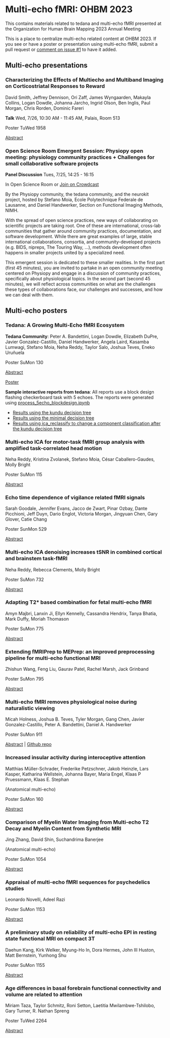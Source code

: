 # Multi-echo fMRI: OHBM 2023

This contains materials related to tedana and multi-echo fMRI presented at the Organization for Human Brain Mapping 2023 Annual Meeting

 This is a place to centralize multi-echo related content at OHBM 2023. If you see or have a poster or presentation using multi-echo fMRI, submit a pull request or [comment on issue #1](https://github.com/ME-ICA/ohbm-2023-multiecho/issues/1) to have it added.

## Multi-echo presentations

### Characterizing the Effects of Multiecho and Multiband Imaging on Corticostriatal Responses to Reward

David Smith, Jeffrey Dennison, Ori Zaff, James Wyngaarden, Makayla Collins, Logan Dowdle, Johanna Jarcho, Ingrid Olson, Ben Inglis, Paul Morgan, Chris Rorden, Dominic Fareri 

**Talk** Wed, 7/26, 10:30 AM - 11:45 AM, Palais, Room 513

Poster TuWed 1958

[Abstract](https://ww6.aievolution.com/hbm2301/index.cfm?do=abs.viewAbs&abs=2966)

### Open Science Room Emergent Session: Physiopy open meeting: physiology community practices + Challenges for small collaborative software projects

**Panel Discussion** Tues, 7/25, 14:25 - 16:15

In Open Science Room or [Join on Crowdcast](https://www.crowdcast.io/e/osr-2023-emergent-5)

By the Physiopy community, the tedana community, and the neurokit project, hosted by Stefano Moia, Ecole Polytechnique Federale de Lausanne, and Daniel Handwerker, Section on Functional Imaging Methods, NIMH.

With the spread of open science practices, new ways of collaborating on scientific projects are taking root. One of these are international, cross-lab communities that gather around community practices, documentation, and software development.
While there are great examples of large, stable international collaborations, consortia, and community-developed projects (e.g. BIDS, nipreps, The Touring Way, ...), methods development often happens in smaller projects united by a specialized need.

This emergent session is dedicated to these smaller realities.
In the first part (first 45 minutes), you are invited to partake in an open community meeting centered on Physiopy and engage in a discussion of community practices, specifically about physiological topics. In the second part (second 45 minutes), we will reflect across communities on what are the challenges these types of collaborations face, our challenges and successes, and how we can deal with them.

## Multi-echo posters

### Tedana: A Growing Multi-Echo fMRI Ecosystem

**Tedana Community**: Peter A. Bandettini, Logan Dowdle, Elizabeth DuPre, Javier Gonzalez-Castillo, Daniel Handwerker, Angela Laird, Kasamba Lumwagi, Stefano Moia, Neha Reddy, Taylor Salo, Joshua Teves, Eneko Uruñuela

Poster SuMon 130

[Abstract](https://ww6.aievolution.com/hbm2301/index.cfm?do=abs.viewAbs&abs=2339)

[Poster](./tedana/tedana_poster_OHBM2023.pdf)

<!--- [Poster]() | [Poster pdf](./tedana_poster_OHBM2023.pdf) --->

**Sample interactive reports from tedana**: All reports use a block design flashing checkerboard task with 5 echoes.
The reports were generated using [process_5echo_blockdesign.ipynb](process_5echo_blockdesign.ipynb)

- [Results using the kundu decision tree](https://me-ica.github.io/ohbm-2023-multiecho/tedana/tedana_results_kundu_five-echo/tedana_report.html)
- [Results using the minimal decision tree](https://me-ica.github.io/ohbm-2023-multiecho/tedana/tedana_results_minimal_five-echo/tedana_report.html)
- [Results using ica_reclassify to change a component classification after the kundu decision tree](https://me-ica.github.io/ohbm-2023-multiecho/tedana/ica_reclassify_five-echo/tedana_report.html)

### Multi-echo ICA for motor-task fMRI group analysis with amplified task-correlated head motion

Neha Reddy, Kristina Zvolanek, Stefano Moia, César Caballero-Gaudes, Molly Bright

Poster SuMon 115

[Abstract](https://ww6.aievolution.com/hbm2301/index.cfm?do=abs.viewAbs&abs=1025)

### Echo time dependence of vigilance related fMRI signals

Sarah Goodale, Jennifer Evans, Jacco de Zwart, Pinar Ozbay, Dante Picchioni, Jeff Duyn, Dario Englot, Victoria Morgan, Jingyuan Chen, Gary Glover, Catie Chang

Poster SunMon 529

[Abstract](https://ww6.aievolution.com/hbm2301/index.cfm?do=abs.viewAbs&abs=1218)

### Multi-echo ICA denoising increases tSNR in combined cortical and brainstem task-fMRI

Neha Reddy, Rebecca Clements, Molly Bright

Poster SuMon 732

[Abstract](https://ww6.aievolution.com/hbm2301/index.cfm?do=abs.viewAbs&abs=2873)

### Adapting T2* based combination for fetal multi-echo fMRI

Amyn Majbri, Lanxin Ji, Ellyn Kennelly, Cassandra Hendrix, Tanya Bhatia, Mark Duffy, Moriah Thomason

Poster SuMon 775

[Abstract](https://ww6.aievolution.com/hbm2301/index.cfm?do=abs.viewAbs&abs=4187)

### Extending fMRIPrep to MEPrep: an improved preprocessing pipeline for multi-echo functional MRI

Zhishun Wang, Feng Liu, Gaurav Patel, Rachel Marsh, Jack Grinband

Poster SuMon 795

[Abstract](https://ww6.aievolution.com/hbm2301/index.cfm?do=abs.viewAbs&abs=4122)

### Multi-echo fMRI removes physiological noise during naturalistic viewing

Micah Holness, Joshua B. Teves, Tyler Morgan, Gang Chen, Javier Gonzalez-Castillo, Peter A. Bandettini, Daniel A. Handwerker

Poster SuMon 911

[Abstract](https://ww6.aievolution.com/hbm2301/index.cfm?do=abs.viewAbs&abs=2426) | [Github repo](https://github.com/nimh-sfim/ComplexMultiEcho1)

### Increased insular activity during interoceptive attention

Matthias Müller-Schrader, Frederike Petzschner, Jakob Heinzle, Lars Kasper, Katharina Wellstein, Johanna Bayer, Maria Engel, Klaas P Pruessmann, Klaas E. Stephan

(Anatomical multi-echo)

Poster SuMon 160

[Abstract](https://ww6.aievolution.com/hbm2301/index.cfm?do=abs.viewAbs&abs=3926)

### Comparison of Myelin Water Imaging from Multi-echo T2 Decay and Myelin Content from Synthetic MRI

Jing Zhang, David Shin, Suchandrima Banerjee

(Anatomical multi-echo)

Poster SuMon 1054

[Abstract](https://ww6.aievolution.com/hbm2301/index.cfm?do=abs.viewAbs&abs=1063)

### Appraisal of multi-echo fMRI sequences for psychedelics studies

Leonardo Novelli, Adeel Razi

Poster SuMon 1153

[Abstract](https://ww6.aievolution.com/hbm2301/index.cfm?do=abs.viewAbs&abs=3049)

### A preliminary study on reliability of multi-echo EPI in resting state functional MRI on compact 3T

Daehun Kang, Kirk Welker, Myung-Ho In, Dora Hermes, John III Huston, Matt Bernstein, Yunhong Shu

Poster SuMon 1155

[Abstract](https://ww6.aievolution.com/hbm2301/index.cfm?do=abs.viewAbs&abs=3081)

### Age differences in basal forebrain functional connectivity and volume are related to attention

Miriam Taza, Taylor Schmitz, Roni Setton, Laetitia Mwilambwe-Tshilobo, Gary Turner, R. Nathan Spreng

Poster TuWed 2264

[Abstract](https://ww6.aievolution.com/hbm2301/index.cfm?do=abs.viewAbs&abs=2388)